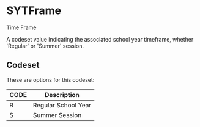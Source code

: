 
# SYTFrame

Time Frame

A codeset value indicating the associated school year timeframe, whether 'Regular' or 'Summer' session.

## Codeset

These are options for this codeset:

| CODE   | Description         |
|--------|---------------------|
| R      | Regular School Year |
| S      | Summer Session      |

    